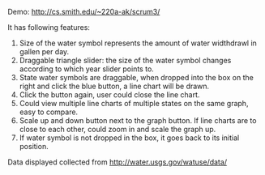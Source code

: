 Demo: http://cs.smith.edu/~220a-ak/scrum3/

It has following features: 
1. Size of the water symbol represents the amount of water widthdrawl in gallen per day. 
2. Draggable triangle slider: the size of the water symbol changes according to which year slider points to.
3. State water symbols are draggable, when dropped into the box on the right and click the blue button, a line chart will be drawn.
4. Click the button again, user could close the line chart. 
5. Could view multiple line charts of multiple states on the same graph, easy to compare. 
6. Scale up and down button next to the graph button. If line charts are to close to each other, could zoom in and scale the graph up. 
7. If water symbol is not dropped in the box, it goes back to its initial position.

Data displayed collected from http://water.usgs.gov/watuse/data/
